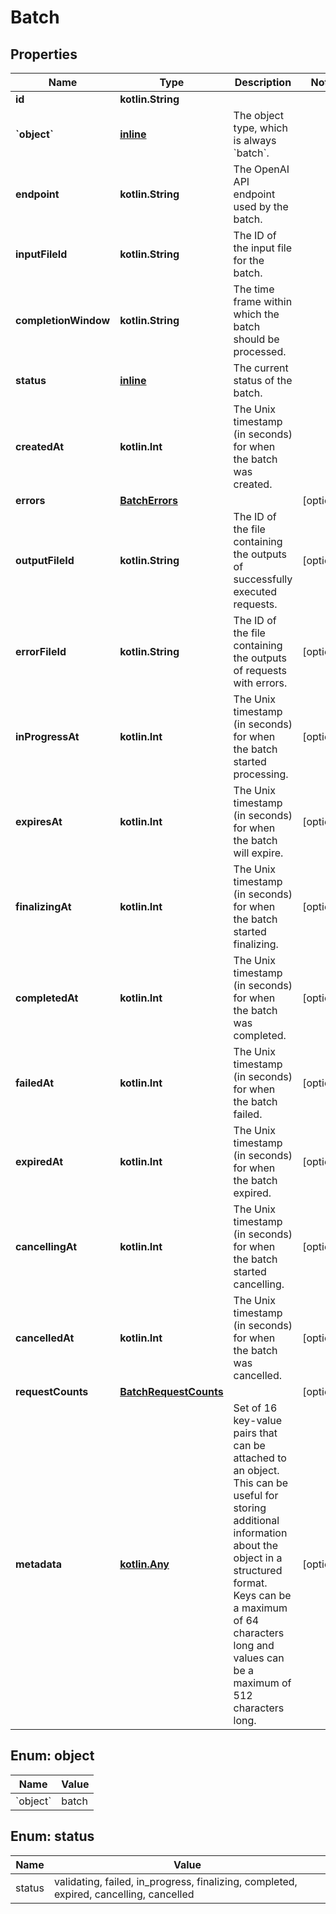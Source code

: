 
# Batch

## Properties
| Name | Type | Description | Notes |
| ------------ | ------------- | ------------- | ------------- |
| **id** | **kotlin.String** |  |  |
| **&#x60;object&#x60;** | [**inline**](#&#x60;Object&#x60;) | The object type, which is always &#x60;batch&#x60;. |  |
| **endpoint** | **kotlin.String** | The OpenAI API endpoint used by the batch. |  |
| **inputFileId** | **kotlin.String** | The ID of the input file for the batch. |  |
| **completionWindow** | **kotlin.String** | The time frame within which the batch should be processed. |  |
| **status** | [**inline**](#Status) | The current status of the batch. |  |
| **createdAt** | **kotlin.Int** | The Unix timestamp (in seconds) for when the batch was created. |  |
| **errors** | [**BatchErrors**](BatchErrors.md) |  |  [optional] |
| **outputFileId** | **kotlin.String** | The ID of the file containing the outputs of successfully executed requests. |  [optional] |
| **errorFileId** | **kotlin.String** | The ID of the file containing the outputs of requests with errors. |  [optional] |
| **inProgressAt** | **kotlin.Int** | The Unix timestamp (in seconds) for when the batch started processing. |  [optional] |
| **expiresAt** | **kotlin.Int** | The Unix timestamp (in seconds) for when the batch will expire. |  [optional] |
| **finalizingAt** | **kotlin.Int** | The Unix timestamp (in seconds) for when the batch started finalizing. |  [optional] |
| **completedAt** | **kotlin.Int** | The Unix timestamp (in seconds) for when the batch was completed. |  [optional] |
| **failedAt** | **kotlin.Int** | The Unix timestamp (in seconds) for when the batch failed. |  [optional] |
| **expiredAt** | **kotlin.Int** | The Unix timestamp (in seconds) for when the batch expired. |  [optional] |
| **cancellingAt** | **kotlin.Int** | The Unix timestamp (in seconds) for when the batch started cancelling. |  [optional] |
| **cancelledAt** | **kotlin.Int** | The Unix timestamp (in seconds) for when the batch was cancelled. |  [optional] |
| **requestCounts** | [**BatchRequestCounts**](BatchRequestCounts.md) |  |  [optional] |
| **metadata** | [**kotlin.Any**](.md) | Set of 16 key-value pairs that can be attached to an object. This can be useful for storing additional information about the object in a structured format. Keys can be a maximum of 64 characters long and values can be a maximum of 512 characters long.  |  [optional] |


<a id="`Object`"></a>
## Enum: object
| Name | Value |
| ---- | ----- |
| &#x60;object&#x60; | batch |


<a id="Status"></a>
## Enum: status
| Name | Value |
| ---- | ----- |
| status | validating, failed, in_progress, finalizing, completed, expired, cancelling, cancelled |



